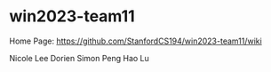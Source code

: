 # win2023-team11

Home Page: https://github.com/StanfordCS194/win2023-team11/wiki

Nicole Lee
Dorien Simon
Peng Hao Lu
